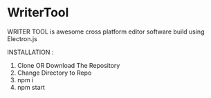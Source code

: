 # WriterTool

WRITER TOOL is awesome cross platform editor software build using Electron.js 

INSTALLATION :

1. Clone OR Download The Repository
2. Change Directory to Repo
3. npm i
4. npm start
